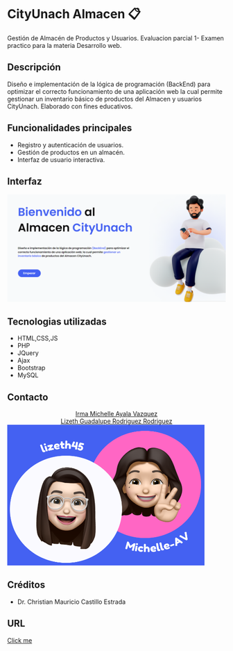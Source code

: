 <h1>CityUnach Almacen 📋</h1>
Gestión de Almacén de Productos y Usuarios.
Evaluacion parcial 1- Examen practico para la materia Desarrollo web.
<br>
<h2>Descripción</h2>
Diseño e implementación de la lógica de programación (BackEnd) para optimizar el correcto funcionamiento de una aplicación web la cual permite gestionar un inventario básico de productos del Almacen y usuarios CityUnach. Elaborado con fines educativos.
<br>
<h2>Funcionalidades principales</h2>
<ul>
  <li> Registro y autenticación de usuarios. </li>
   <li>Gestión de productos en un almacén.</li>
   <li>Interfaz de usuario interactiva.</li>
</ul>

<h2>Interfaz</h2>
<img src="readmefiles/inicio.png">
<h2>Tecnologias utilizadas</h2>
<ul>
  <li> HTML,CSS,JS </li>
   <li>PHP</li>
   <li>JQuery</li>
  <li>Ajax</li>
  <li>Bootstrap</li>
  <li>MySQL</li>
</ul>
<h2>Contacto</h2>
<div align="center">
  <a href="https://www.linkedin.com/in/michelle-av" >Irma Michelle Ayala Vazquez</a> <br>
  <a href="https://www.linkedin.com/in/lizeth-rodriguez45">Lizeth Guadalupe Rodriguez Rodriguez</a>
  </div>  
  <img src="readmefiles/contact.png">
<h2>Créditos</h2>
<ul>
  <li>Dr. Christian Mauricio Castillo Estrada</li>
</ul>

<h2>URL</h2>
<a href="https://almacenmr.000webhostapp.com/index.php">Click me</a>
